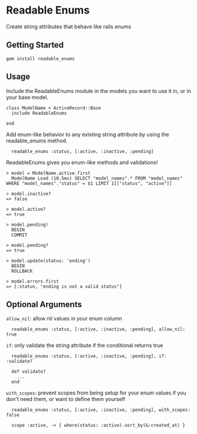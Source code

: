 # Readable Enums

Create string attributes that behave like rails enums

## Getting Started

```
gem install readable_enums
```


## Usage

Include the ReadableEnums module in the models you want to use it in, or in your base model.

```
class ModelName < ActiveRecord::Base
  include ReadableEnums

end
```

Add enum-like behavior to any existing string attribute by using the readable_enums method.

```
  readable_enums :status, [:active, :inactive, :pending]
```

ReadableEnums gives you enum-like methods and validations!

```
> model = ModelName.active.first
  ModelName Load (10.5ms) SELECT "model_names".* FROM "model_names" WHERE "model_names"."status" = $1 LIMIT 1[["status", "active"]]

> model.inactive?
=> false

> model.active?
=> true

> model.pending!
  BEGIN
  COMMIT

> model.pending?
=> true

> model.update(status: 'ending')
  BEGIN
  ROLLBACK

> model.errors.first
=> [:status, "ending is not a valid status"]
```


## Optional Arguments

`allow_nil`: allow nil values in your enum column

```
  readable_enums :status, [:active, :inactive, :pending], allow_nil: true
```

`if`: only validate the string attribute if the conditional returns true

```
  readable_enums :status, [:active, :inactive, :pending], if: :validate?

  def validate?
    ...
  end
```

`with_scopes`: prevent scopes from being setup for your enum values if you don't need them, or want to define them yourself

```
  readable_enums :status, [:active, :inactive, :pending], with_scopes: false

  scope :active, -> { where(status: :active).sort_by(&:created_at) }
```
